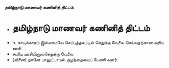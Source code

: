 **தமிழ்நாடு மாணவர் கணினித் திட்டம்**
- # தமிழ்நாடு மாணவர் கணினித் திட்டம்
- n. காடிக்காரம் இல்லாமலே செப்புத்தகட்டில் செதுக்கு வேலை செய்வதற்கான வரிய ஊசி
- கூரிய ஊசியினால்செதுக்கு வேலை
- (வினை) தானே பாலுட்டாமல் குழந்தையைப் பேணி வளர்.

